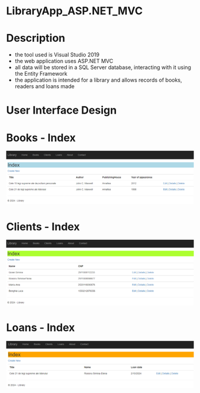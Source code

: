 # LibraryApp_ASP.NET_MVC

# Description
- the tool used is Visual Studio 2019
- the web application uses ASP.NET MVC
- all data will be stored in a SQL Server database, interacting with it using the Entity Framework
- the application is intended for a library and allows records of books, readers and loans made

# User Interface Design
# Books - Index
![](2.%20Books%20-%20Index.png)

# Clients - Index
![](2.%20Clients%20-%20Index.png)

# Loans - Index
![](2.%20Loans%20-%20Index.png)
